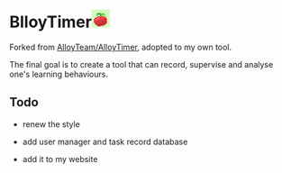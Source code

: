 # BlloyTimer![](https://raw.githubusercontent.com/Xiao-La/figures/master/imgs/favicon.png)

Forked from [AlloyTeam/AlloyTimer](https://github.com/AlloyTeam/AlloyTimer), adopted to my own tool.

The final goal is to create a tool that can record, supervise and analyse one's learning behaviours. 

## Todo

- renew the style

- add user manager and task record database

- add it to my website
